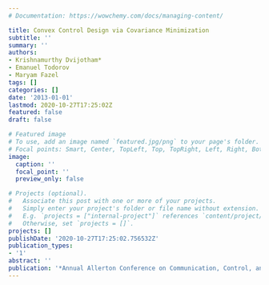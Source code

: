 ```yaml
---
# Documentation: https://wowchemy.com/docs/managing-content/

title: Convex Control Design via Covariance Minimization
subtitle: ''
summary: ''
authors:
- Krishnamurthy Dvijotham*
- Emanuel Todorov
- Maryam Fazel
tags: []
categories: []
date: '2013-01-01'
lastmod: 2020-10-27T17:25:02Z
featured: false
draft: false

# Featured image
# To use, add an image named `featured.jpg/png` to your page's folder.
# Focal points: Smart, Center, TopLeft, Top, TopRight, Left, Right, BottomLeft, Bottom, BottomRight.
image:
  caption: ''
  focal_point: ''
  preview_only: false

# Projects (optional).
#   Associate this post with one or more of your projects.
#   Simply enter your project's folder or file name without extension.
#   E.g. `projects = ["internal-project"]` references `content/project/deep-learning/index.md`.
#   Otherwise, set `projects = []`.
projects: []
publishDate: '2020-10-27T17:25:02.756532Z'
publication_types:
- '1'
abstract: ''
publication: '*Annual Allerton Conference on Communication, Control, and Computing*'
---
```

